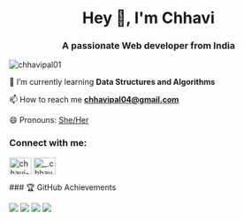 <h1 align="center">Hey 👋, I'm Chhavi</h1>
<h3 align="center">A passionate Web developer from India</h3>

<p align="left"> <img src="https://komarev.com/ghpvc/?username=chhavipal01&label=Profile%20views&color=0e75b6&style=flat" alt="chhavipal01" /> </p>



🌱 I’m currently learning **Data Structures and Algorithms**

 📫 How to reach me **chhavipal04@gmail.com**

 😄 Pronouns: [She/Her](She/Her)

 

<h3 align="left">Connect with me:</h3>
<p align="left">
<a href="https://linkedin.com/in/chhavi-pal78624" target="blank"><img align="center" src="https://raw.githubusercontent.com/rahuldkjain/github-profile-readme-generator/master/src/images/icons/Social/linked-in-alt.svg" alt="chhavi-pal78624" height="30" width="40" /></a>
<a href="https://instagram.com/_.chhavviiiii" target="blank"><img align="center" src="https://raw.githubusercontent.com/rahuldkjain/github-profile-readme-generator/master/src/images/icons/Social/instagram.svg" alt="_.chhavviiiii" height="30" width="40" /></a>
</p>
### 🏆 GitHub Achievements

<!-- These are just for visual flair using shields.io -->
<p>
  <img src="https://img.shields.io/badge/Achievement-Pull%20Shark-blue" />
  <img src="https://img.shields.io/badge/Achievement-Quickdraw-green" />
  <img src="https://img.shields.io/badge/Achievement-YOLO-orange" />
  <img src="https://img.shields.io/badge/Achievement-Starstruck-yellow" />
</p>
